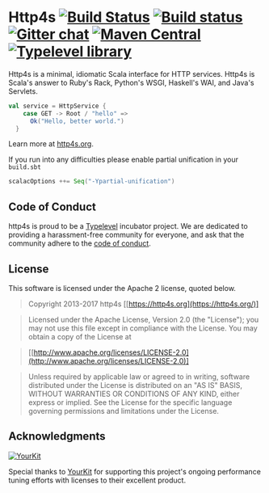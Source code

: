 # Http4s [![Build Status](https://travis-ci.org/http4s/http4s.svg?branch=master)](https://travis-ci.org/http4s/http4s) [![Build status](https://ci.appveyor.com/api/projects/status/aprulmaagd5u1705?svg=true)](https://ci.appveyor.com/project/ChristopherDavenport/http4s-m0hqu) [![Gitter chat](https://badges.gitter.im/http4s/http4s.png)](https://gitter.im/http4s/http4s) [![Maven Central](https://maven-badges.herokuapp.com/maven-central/org.http4s/http4s-core_2.12/badge.svg)](https://maven-badges.herokuapp.com/maven-central/org.http4s/http4s-core_2.12) [![Typelevel library](https://img.shields.io/badge/typelevel-library-green.svg)](https://typelevel.org/projects/#http4s)

Http4s is a minimal, idiomatic Scala interface for HTTP services.  Http4s is
Scala's answer to Ruby's Rack, Python's WSGI, Haskell's WAI, and Java's
Servlets.

```scala
val service = HttpService {
    case GET -> Root / "hello" =>
      Ok("Hello, better world.")
  }
```

Learn more at [http4s.org](https://http4s.org/).

If you run into any difficulties please enable partial unification in your `build.sbt`

```scala
scalacOptions ++= Seq("-Ypartial-unification")
```

## Code of Conduct

http4s is proud to be a [Typelevel](https://typelevel.org/) incubator
project.  We are dedicated to providing a harassment-free community
for everyone, and ask that the community adhere to the
[code of conduct](https://typelevel.org/conduct.html).

## License

This software is licensed under the Apache 2 license, quoted below.

> Copyright 2013-2017 http4s [[https://http4s.org](https://http4s.org/)]

> Licensed under the Apache License, Version 2.0 (the "License"); you may not use this file except in compliance with the License. You may obtain a copy of the License at

> [[http://www.apache.org/licenses/LICENSE-2.0](http://www.apache.org/licenses/LICENSE-2.0)]

> Unless required by applicable law or agreed to in writing, software distributed under the License is distributed on an "AS IS" BASIS, WITHOUT WARRANTIES OR CONDITIONS OF ANY KIND, either express or implied. See the License for the specific language governing permissions and limitations under the License.

## Acknowledgments

[![YourKit](https://www.yourkit.com/images/yklogo.png)](https://www.yourkit.com/)

Special thanks to [YourKit](https://www.yourkit.com/) for supporting this project's ongoing performance tuning efforts with licenses to their excellent product.

